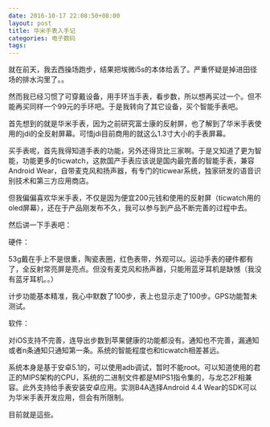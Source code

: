 ```yaml
---
date: 2016-10-17 22:08:50+08:00
layout: post
title: 华米手表入手记
categories: 电子数码
tags: 
---
```

 
就在前天，我去西操场跑步，结果把埃微i5s的本体给丢了。严重怀疑是掉进田径场的排水沟里了。。

然而我已经习惯了可穿戴设备，用手环当手表，看步数，所以想再买过一个。但不能再买同样一个99元的手环吧。于是我转向了其它设备，买个智能手表吧。

首先想到的就是华米手表，因为之前研究富士康的反射屏，也了解到了华米手表使用的jdi的全反射屏幕。可惜jdi目前商用的就这么1.3寸大小的手表屏幕。

买手表呢，首先我得知道手表的功能，另外还得货比三家啊。于是又知道了更为智能，功能更多的ticwatch，这款国产手表应该说是国内最完善的智能手表，兼容Android Wear，自带麦克风和扬声器，有专门的ticwear系统，独家研发的语音识别技术和第三方应用商店。

但我偏偏喜欢华米手表，不仅是因为便宜200元钱和使用的反射屏（ticwatch用的oled屏幕），还在于产品刚发布不久，我可以参与到产品不断完善的过程中去。

然后讲一下手表吧：

硬件：

53g戴在手上不是很重，陶瓷表圈，红色表带，外观可以。运动手表的硬件都有了，全反射常亮屏是亮点。但没有麦克风和扬声器，只能用蓝牙耳机是缺憾（我没有蓝牙耳机。。）

计步功能基本精准，我心中默数了100步，表上也显示走了100步。GPS功能暂未测试。


软件：

对iOS支持不完善，连导出步数到苹果健康的功能都没有。通知也不完善，漏通知或者n条通知只通知第一条。系统的智能程度也和ticwatch相差甚远。

系统本身是基于安卓5.1的，可以使用adb调试，暂时不能root。可以知道使用的君正的MIPS架构的CPU，系统的二进制文件都是MIPS1指令集的，与龙芯2F相兼容。此外支持给手表安装安卓应用。实测B4A选择Android 4.4 Wear的SDK可以为华米手表开发应用，但会有所限制。

目前就是這些。

